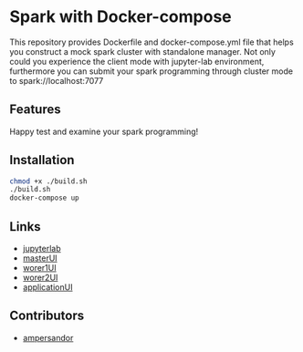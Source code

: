# Spark with Docker-compose
This repository provides Dockerfile and docker-compose.yml file that helps you construct a mock spark cluster with standalone manager. Not only could you experience the client mode with jupyter-lab environment, furthermore you can submit your spark programming through cluster mode to spark://localhost:7077

## Features
Happy test and examine your spark programming!

## Installation
```bash
chmod +x ./build.sh
./build.sh
docker-compose up
```

## Links
- [jupyterlab](http://localhost:9999)
- [masterUI](http://localhost:9090)
- [worer1UI](http://localhost:9091)
- [worer2UI](http://localhost:9092)
- [applicationUI](http://localhost:4040)



## Contributors
- [ampersandor](https://github.com/ampersandor)